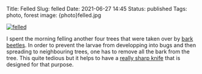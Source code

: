 Title: Felled
Slug: felled
Date: 2021-06-27 14:45
Status: published
Tags: photo, forest
image: {photo}felled.jpg

[![felled]({photo}felled.jpg "felled")]({static}/pic/felled.jpg)

I spent the morning felling another four trees that were taken over by [bark beetles]({filename}barkborre.md).
In order to prevent the larvae from developping into bugs and then spreading to neighbouring trees, one has to
remove all the bark from the tree. 
This quite tedious but it helps to have a [really sharp knife](https://www.gransforsbruk.com/produkt/gransfors-bandkniv/)
that is designed for that purpose.
